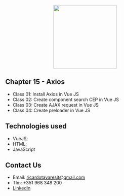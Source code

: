 <p align="center"><img src="https://www.vectorlogo.zone/logos/vuejs/vuejs-ar21.svg" width="200px"></p>

<h2>Chapter 15 - Axios</h2>

- Class 01: Install Axios in Vue JS
- Class 02: Create component search CEP in Vue JS
- Class 03: Create AJAX request in Vue JS
- Class 04: Create preloader in Vue JS

## Technologies used
- VueJS;
- HTML;
- JavaScript

## Contact Us

- Email: ricardotavaresit@gmail.com
- Tlm: +351 968 348 200
- [LinkedIn](https://www.linkedin.com/in/ricardotavaresit/)